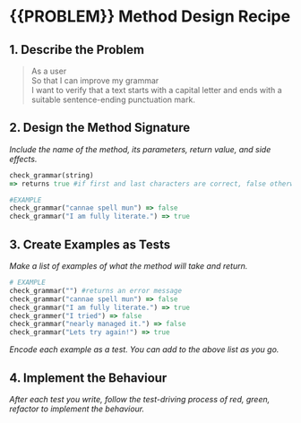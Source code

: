 # {{PROBLEM}} Method Design Recipe

## 1. Describe the Problem

> As a user  
> So that I can improve my grammar  
> I want to verify that a text starts with a capital letter and ends with a
> suitable sentence-ending punctuation mark.

## 2. Design the Method Signature

_Include the name of the method, its parameters, return value, and side effects._
```ruby
check_grammar(string)
=> returns true #if first and last characters are correct, false otherwise

#EXAMPLE
check_grammar("cannae spell mun") => false
check_grammar("I am fully literate.") => true
```

## 3. Create Examples as Tests

_Make a list of examples of what the method will take and return._

```ruby
# EXAMPLE
check_grammar("") #returns an error message
check_grammar("cannae spell mun") => false
check_grammar("I am fully literate.") => true
check_grammer("I tried") => false
check_grammar("nearly managed it.") => false
check_grammar("Lets try again!") => true
```

_Encode each example as a test. You can add to the above list as you go._

## 4. Implement the Behaviour

_After each test you write, follow the test-driving process of red, green, refactor to implement the behaviour._
